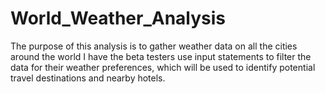 # World_Weather_Analysis
The purpose of this analysis is to gather weather data on all the cities around the world
I have the beta testers use input statements to filter the data for their weather preferences, which will be used to identify potential travel destinations and nearby hotels.

